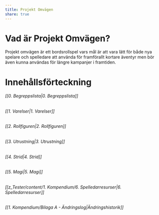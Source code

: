 ```yaml
---
title: Projekt Omvägen
share: true
---
```

<!---
Detta är det som är "Hem-Sidan" på hemsidan, och ska fungera som en hub
---->

# Vad är Projekt Omvägen? 
Projekt omvägen är ett bordsrollspel vars mål är att vara lätt för både nya spelare och spelledare att använda för framförallt kortare äventyr men bör även kunna användas för längre kampanjer i framtiden.

# Innehållsförteckning
###### [[0. Begreppslista|0. Begreppslista]]
###### [[1. Varelser|1. Varelser]] 
###### [[2. Rollfiguren|2. Rollfiguren]] 
###### [[3. Utrustning|3. Utrustning]] 
###### [[4. Strid|4. Strid]] 
###### [[5. Magi|5. Magi]] 
###### [[z_Tester/content/1. Kompendium/6. Spelledarresurser|6. Spelledarresurser]] 

###### [[1. Kompendium/Bilaga A - Ändringslog|Ändringshistorik]] 
<!--- Beskriver endast de ändringar som gjorts mellan uppdateringar på hemsidan, resten gör Git 
Skriv Datum med ändringar som en punktlista samt vilken del av utvecklingen den är del (exempelvis, en förändring som är en del av Alpha 0.2 kommer ha Alpha 0.2)
--->